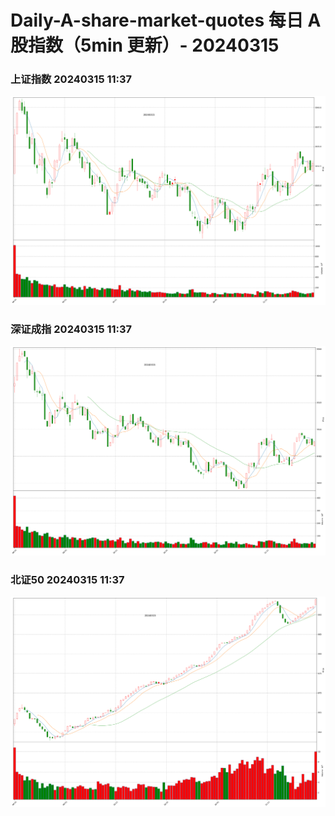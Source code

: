 
# Daily-A-share-market-quotes 每日 A 股指数（5min 更新）- 20240315

### 上证指数 20240315 11:37
![](./fig/2024/3/20240315-sh000001.png)

### 深证成指 20240315 11:37
![](./fig/2024/3/20240315-sz399001.png)

### 北证50 20240315 11:37
![](./fig/2024/3/20240315-bj899050.png)
